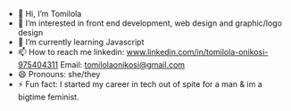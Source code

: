 - 👋 Hi, I’m Tomilola
- 👀 I’m interested in front end development, web design and graphic/logo design
- 🌱 I’m currently learning Javascript
- 📫 How to reach me linkedin: www.linkedin.com/in/tomilola-onikosi-975404311 Email: tomilolaonikosi@gmail.com
- 😄 Pronouns: she/they
- ⚡ Fun fact: I started my career in tech out of spite for a man & im a bigtime feminist.

<!---
tomiinii/tomiinii is a ✨ special ✨ repository because its `README.md` (this file) appears on your GitHub profile.
You can click the Preview link to take a look at your changes.
--->

